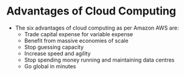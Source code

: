 # Advantages of Cloud Computing

- The six advantages of cloud computing as per Amazon AWS are:
	- Trade capital expense for variable expense
	- Benefit from massive economies of scale
	- Stop guessing capacity
	- Increase speed and agility
	- Stop spending money running and maintaining data centres
	- Go global in minutes
